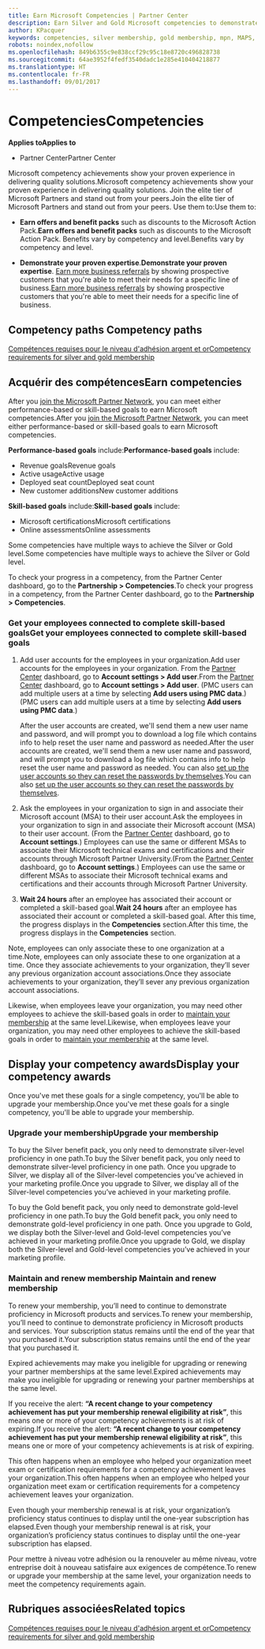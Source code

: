 ```yaml
---
title: Earn Microsoft Competencies | Partner Center
description: Earn Silver and Gold Microsoft competencies to demonstrate your proven expertise in delivering quality solutions in a specialized area of business
author: KPacquer
keywords: competencies, silver membership, gold membership, mpn, MAPS, proficiency
robots: noindex,nofollow
ms.openlocfilehash: 849b6355c9e838ccf29c95c18e8720c496828738
ms.sourcegitcommit: 64ae3952f4fedf3540dadc1e285e410404218877
ms.translationtype: HT
ms.contentlocale: fr-FR
ms.lasthandoff: 09/01/2017
---
```

<!--
•   FWLink https://go.microsoft.com/fwlink/?linkid=851080 : top of page
•   FWLink https://go.microsoft.com/fwlink/?linkid=851281: top of page (duplicate)
•   FWLink https://go.microsoft.com/fwlink/?linkid=851079: Competencies (#attainment_paths)
•   FWLink https://go.microsoft.com/fwlink/?linkid=851081: Maintain and renew membership (#maintain_membership)
•   FWLink https://go.microsoft.com/fwlink/?linkid=851082: Get your employees connected to complete skill-based goals (#associating_achievements)
•   FWLink https://go.microsoft.com/fwlink/?linkid=851083 : Achievement overrides (#achievement_override)
•   FWLink: https://go.microsoft.com/fwlink/?linkid=851236: UI link, goes to the place where you import new users. Temporarily points to the Partner Center homepage.
•   FWLink: https://go.microsoft.com/fwlink/?linkid=851607 :Will go to the docs page for Silver/Gold competency achievements. Currently goes to https://partnercenter.microsoft.com/partner/cloud-solution-provider 

 -->

# <a name="competencies"></a><span data-ttu-id="ae4d6-104">Competencies</span><span class="sxs-lookup"><span data-stu-id="ae4d6-104">Competencies</span></span>

**<span data-ttu-id="ae4d6-105">Applies to</span><span class="sxs-lookup"><span data-stu-id="ae4d6-105">Applies to</span></span>**
-  <span data-ttu-id="ae4d6-106">Partner Center</span><span class="sxs-lookup"><span data-stu-id="ae4d6-106">Partner Center</span></span>

<span data-ttu-id="ae4d6-107">Microsoft competency achievements show your proven experience in delivering quality solutions.</span><span class="sxs-lookup"><span data-stu-id="ae4d6-107">Microsoft competency achievements show your proven experience in delivering quality solutions.</span></span> <span data-ttu-id="ae4d6-108">Join the elite tier of Microsoft Partners and stand out from your peers.</span><span class="sxs-lookup"><span data-stu-id="ae4d6-108">Join the elite tier of Microsoft Partners and stand out from your peers.</span></span> <span data-ttu-id="ae4d6-109">Use them to:</span><span class="sxs-lookup"><span data-stu-id="ae4d6-109">Use them to:</span></span> 

*  <span data-ttu-id="ae4d6-110">**Earn offers and benefit packs** such as discounts to the Microsoft Action Pack.</span><span class="sxs-lookup"><span data-stu-id="ae4d6-110">**Earn offers and benefit packs** such as discounts to the Microsoft Action Pack.</span></span> <span data-ttu-id="ae4d6-111">Benefits vary by competency and level.</span><span class="sxs-lookup"><span data-stu-id="ae4d6-111">Benefits vary by competency and level.</span></span> 

*  <span data-ttu-id="ae4d6-112">**Demonstrate your proven expertise**.</span><span class="sxs-lookup"><span data-stu-id="ae4d6-112">**Demonstrate your proven expertise**.</span></span> <span data-ttu-id="ae4d6-113">[Earn more business referrals](referrals.md) by showing prospective customers that you're able to meet their needs for a specific line of business.</span><span class="sxs-lookup"><span data-stu-id="ae4d6-113">[Earn more business referrals](referrals.md) by showing prospective customers that you're able to meet their needs for a specific line of business.</span></span>

## <span data-ttu-id="ae4d6-114"><a href="" id="attainment_paths"></a> Competency paths</span><span class="sxs-lookup"><span data-stu-id="ae4d6-114"><a href="" id="attainment_paths"></a> Competency paths</span></span>

[<span data-ttu-id="ae4d6-115">Compétences requises pour le niveau d'adhésion argent et or</span><span class="sxs-lookup"><span data-stu-id="ae4d6-115">Competency requirements for silver and gold membership</span></span>](learn-about-competencies.md)

## <a name="earn-competencies"></a><span data-ttu-id="ae4d6-116">Acquérir des compétences</span><span class="sxs-lookup"><span data-stu-id="ae4d6-116">Earn competencies</span></span>

<span data-ttu-id="ae4d6-117">After you [join the Microsoft Partner Network](mpn-overview.md), you can meet either performance-based or skill-based goals to earn Microsoft competencies.</span><span class="sxs-lookup"><span data-stu-id="ae4d6-117">After you [join the Microsoft Partner Network](mpn-overview.md), you can meet either performance-based or skill-based goals to earn Microsoft competencies.</span></span> 

<span data-ttu-id="ae4d6-118">**Performance-based goals** include:</span><span class="sxs-lookup"><span data-stu-id="ae4d6-118">**Performance-based goals** include:</span></span> 
* <span data-ttu-id="ae4d6-119">Revenue goals</span><span class="sxs-lookup"><span data-stu-id="ae4d6-119">Revenue goals</span></span>
* <span data-ttu-id="ae4d6-120">Active usage</span><span class="sxs-lookup"><span data-stu-id="ae4d6-120">Active usage</span></span>
* <span data-ttu-id="ae4d6-121">Deployed seat count</span><span class="sxs-lookup"><span data-stu-id="ae4d6-121">Deployed seat count</span></span>
* <span data-ttu-id="ae4d6-122">New customer additions</span><span class="sxs-lookup"><span data-stu-id="ae4d6-122">New customer additions</span></span>

<span data-ttu-id="ae4d6-123">**Skill-based goals** include:</span><span class="sxs-lookup"><span data-stu-id="ae4d6-123">**Skill-based goals** include:</span></span> 
* <span data-ttu-id="ae4d6-124">Microsoft certifications</span><span class="sxs-lookup"><span data-stu-id="ae4d6-124">Microsoft certifications</span></span>
* <span data-ttu-id="ae4d6-125">Online assessments</span><span class="sxs-lookup"><span data-stu-id="ae4d6-125">Online assessments</span></span> 

<span data-ttu-id="ae4d6-126">Some competencies have multiple ways to achieve the Silver or Gold level.</span><span class="sxs-lookup"><span data-stu-id="ae4d6-126">Some competencies have multiple ways to achieve the Silver or Gold level.</span></span>

<span data-ttu-id="ae4d6-127">To check your progress in a competency, from the Partner Center dashboard, go to the **Partnership > Competencies**.</span><span class="sxs-lookup"><span data-stu-id="ae4d6-127">To check your progress in a competency, from the Partner Center dashboard, go to the **Partnership > Competencies**.</span></span> 

### <span data-ttu-id="ae4d6-128"><a href="" id="associating_achievements"></a>Get your employees connected to complete skill-based goals</span><span class="sxs-lookup"><span data-stu-id="ae4d6-128"><a href="" id="associating_achievements"></a>Get your employees connected to complete skill-based goals</span></span>

1.  <span data-ttu-id="ae4d6-129">Add user accounts for the employees in your organization.</span><span class="sxs-lookup"><span data-stu-id="ae4d6-129">Add user accounts for the employees in your organization.</span></span> <span data-ttu-id="ae4d6-130">From the [Partner Center](http://partnercenter.microsoft.com) dashboard, go to **Account settings > Add user**.</span><span class="sxs-lookup"><span data-stu-id="ae4d6-130">From the [Partner Center](http://partnercenter.microsoft.com) dashboard, go to **Account settings > Add user**.</span></span> <span data-ttu-id="ae4d6-131">(PMC users can add multiple users at a time by selecting **Add users using PMC data**.)</span><span class="sxs-lookup"><span data-stu-id="ae4d6-131">(PMC users can add multiple users at a time by selecting **Add users using PMC data**.)</span></span>

    <span data-ttu-id="ae4d6-132">After the user accounts are created, we'll send them a new user name and password, and will prompt you to download a log file which contains info to help reset the user name and password as needed.</span><span class="sxs-lookup"><span data-stu-id="ae4d6-132">After the user accounts are created, we'll send them a new user name and password, and will prompt you to download a log file which contains info to help reset the user name and password as needed.</span></span> <span data-ttu-id="ae4d6-133">You can also [set up the user accounts so they can reset the passwords by themselves](https://docs.microsoft.com/en-us/azure/active-directory/active-directory-passwords-getting-started).</span><span class="sxs-lookup"><span data-stu-id="ae4d6-133">You can also [set up the user accounts so they can reset the passwords by themselves](https://docs.microsoft.com/en-us/azure/active-directory/active-directory-passwords-getting-started).</span></span>

2. <span data-ttu-id="ae4d6-134">Ask the employees in your organization to sign in and associate their Microsoft account (MSA) to their user account.</span><span class="sxs-lookup"><span data-stu-id="ae4d6-134">Ask the employees in your organization to sign in and associate their Microsoft account (MSA) to their user account.</span></span> <span data-ttu-id="ae4d6-135">(From the [Partner Center](http://partnercenter.microsoft.com) dashboard, go to **Account settings**.) Employees can use the same or different MSAs to associate their Microsoft technical exams and certifications and their accounts through Microsoft Partner University.</span><span class="sxs-lookup"><span data-stu-id="ae4d6-135">(From the [Partner Center](http://partnercenter.microsoft.com) dashboard, go to **Account settings**.) Employees can use the same or different MSAs to associate their Microsoft technical exams and certifications and their accounts through Microsoft Partner University.</span></span>

3.  <span data-ttu-id="ae4d6-136">**Wait 24 hours** after an employee has associated their account or completed a skill-based goal.</span><span class="sxs-lookup"><span data-stu-id="ae4d6-136">**Wait 24 hours** after an employee has associated their account or completed a skill-based goal.</span></span> <span data-ttu-id="ae4d6-137">After this time, the progress displays in the **Competencies** section.</span><span class="sxs-lookup"><span data-stu-id="ae4d6-137">After this time, the progress displays in the **Competencies** section.</span></span>

<span data-ttu-id="ae4d6-138">Note, employees can only associate these to one organization at a time.</span><span class="sxs-lookup"><span data-stu-id="ae4d6-138">Note, employees can only associate these to one organization at a time.</span></span> <span data-ttu-id="ae4d6-139">Once they associate achievements to your organization, they’ll sever any previous organization account associations.</span><span class="sxs-lookup"><span data-stu-id="ae4d6-139">Once they associate achievements to your organization, they’ll sever any previous organization account associations.</span></span>

<span data-ttu-id="ae4d6-140">Likewise, when employees leave your organization, you may need other employees to achieve the skill-based goals in order to [maintain your membership](#maintaining_membership) at the same level.</span><span class="sxs-lookup"><span data-stu-id="ae4d6-140">Likewise, when employees leave your organization, you may need other employees to achieve the skill-based goals in order to [maintain your membership](#maintaining_membership) at the same level.</span></span>

## <a name="display-your-competency-awards"></a><span data-ttu-id="ae4d6-141">Display your competency awards</span><span class="sxs-lookup"><span data-stu-id="ae4d6-141">Display your competency awards</span></span>

<span data-ttu-id="ae4d6-142">Once you've met these goals for a single competency, you'll be able to upgrade your membership.</span><span class="sxs-lookup"><span data-stu-id="ae4d6-142">Once you've met these goals for a single competency, you'll be able to upgrade your membership.</span></span>

### <a name="upgrade-your-membership"></a><span data-ttu-id="ae4d6-143">Upgrade your membership</span><span class="sxs-lookup"><span data-stu-id="ae4d6-143">Upgrade your membership</span></span>

<span data-ttu-id="ae4d6-144">To buy the Silver benefit pack, you only need to demonstrate silver-level proficiency in one path.</span><span class="sxs-lookup"><span data-stu-id="ae4d6-144">To buy the Silver benefit pack, you only need to demonstrate silver-level proficiency in one path.</span></span> <span data-ttu-id="ae4d6-145">Once you upgrade to Silver, we display all of the Silver-level competencies you’ve achieved in your marketing profile.</span><span class="sxs-lookup"><span data-stu-id="ae4d6-145">Once you upgrade to Silver, we display all of the Silver-level competencies you’ve achieved in your marketing profile.</span></span> 

<span data-ttu-id="ae4d6-146">To buy the Gold benefit pack, you only need to demonstrate gold-level proficiency in one path.</span><span class="sxs-lookup"><span data-stu-id="ae4d6-146">To buy the Gold benefit pack, you only need to demonstrate gold-level proficiency in one path.</span></span> <span data-ttu-id="ae4d6-147">Once you upgrade to Gold, we display both the Silver-level and Gold-level competencies you’ve achieved in your marketing profile.</span><span class="sxs-lookup"><span data-stu-id="ae4d6-147">Once you upgrade to Gold, we display both the Silver-level and Gold-level competencies you’ve achieved in your marketing profile.</span></span> 

### <span data-ttu-id="ae4d6-148"><a href="" id="maintain_membership"></a> Maintain and renew membership</span><span class="sxs-lookup"><span data-stu-id="ae4d6-148"><a href="" id="maintain_membership"></a> Maintain and renew membership</span></span>

<span data-ttu-id="ae4d6-149">To renew your membership, you’ll need to continue to demonstrate proficiency in Microsoft products and services.</span><span class="sxs-lookup"><span data-stu-id="ae4d6-149">To renew your membership, you’ll need to continue to demonstrate proficiency in Microsoft products and services.</span></span> <span data-ttu-id="ae4d6-150">Your subscription status remains until the end of the year that you purchased it.</span><span class="sxs-lookup"><span data-stu-id="ae4d6-150">Your subscription status remains until the end of the year that you purchased it.</span></span>

<span data-ttu-id="ae4d6-151">Expired achievements may make you ineligible for upgrading or renewing your partner memberships at the same level.</span><span class="sxs-lookup"><span data-stu-id="ae4d6-151">Expired achievements may make you ineligible for upgrading or renewing your partner memberships at the same level.</span></span> 

<span data-ttu-id="ae4d6-152">If you receive the alert: **“A recent change to your competency achievement has put your membership renewal eligibility at risk”**, this means one or more of your competency achievements is at risk of expiring.</span><span class="sxs-lookup"><span data-stu-id="ae4d6-152">If you receive the alert: **“A recent change to your competency achievement has put your membership renewal eligibility at risk”**, this means one or more of your competency achievements is at risk of expiring.</span></span> 

<span data-ttu-id="ae4d6-153">This often happens when an employee who helped your organization meet exam or certification requirements for a competency achievement leaves your organization.</span><span class="sxs-lookup"><span data-stu-id="ae4d6-153">This often happens when an employee who helped your organization meet exam or certification requirements for a competency achievement leaves your organization.</span></span> 

<span data-ttu-id="ae4d6-154">Even though your membership renewal is at risk, your organization’s proficiency status continues to display until the one-year subscription has elapsed.</span><span class="sxs-lookup"><span data-stu-id="ae4d6-154">Even though your membership renewal is at risk, your organization’s proficiency status continues to display until the one-year subscription has elapsed.</span></span>

<span data-ttu-id="ae4d6-155">Pour mettre à niveau votre adhésion ou la renouveler au même niveau, votre entreprise doit à nouveau satisfaire aux exigences de compétence.</span><span class="sxs-lookup"><span data-stu-id="ae4d6-155">To renew or upgrade your membership at the same level, your organization needs to meet the competency requirements again.</span></span>

## <a name="related-topics"></a><span data-ttu-id="ae4d6-156">Rubriques associées</span><span class="sxs-lookup"><span data-stu-id="ae4d6-156">Related topics</span></span>

[<span data-ttu-id="ae4d6-157">Compétences requises pour le niveau d'adhésion argent et or</span><span class="sxs-lookup"><span data-stu-id="ae4d6-157">Competency requirements for silver and gold membership</span></span>](learn-about-competencies.md)